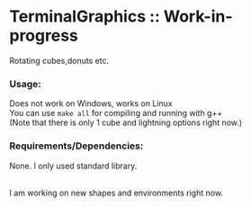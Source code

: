 # TerminalGraphics :: Work-in-progress
Rotating cubes,donuts etc.

### Usage:
Does not work on Windows, works on Linux \
You can use ```make all``` for compiling and running with g++ \
(Note that there is only 1 cube and lightning options right now.)

### Requirements/Dependencies:
None. I only used standard library.

 \
I am working on new shapes and environments right now.
